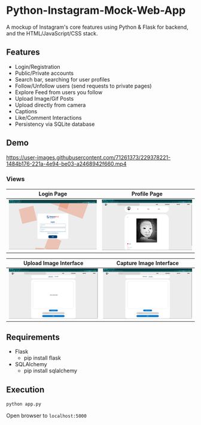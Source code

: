 # Python-Instagram-Mock-Web-App
A mockup of Instagram's core features using Python & Flask for backend, and the HTML/JavaScript/CSS stack.

## Features
- Login/Registration
- Public/Private accounts
- Search bar, searching for user profiles
- Follow/Unfollow users (send requests to private pages)
- Explore Feed from users you follow
- Upload Image/Gif Posts
- Upload directly from camera
- Captions
- Like/Comment Interactions
- Persistency via SQLite database

## Demo

https://user-images.githubusercontent.com/71261373/229378221-1484b176-221a-4e94-be03-a2468942f660.mp4

### Views                             
|Login Page | Profile Page |
|   :---:   |     :---:    |
![login](demo/login.png?raw=True) | ![profile](demo/profileView.png?raw=True)

|Upload Image Interface | Capture Image Interface |
|   :---:   |     :---:    |
![post](demo/postInterface.png?raw=True)  | ![capture](demo/captureImage.png?raw=True) 

## Requirements
 - Flask
   - pip install flask
 - SQLAlchemy
   - pip install sqlalchemy

## Execution
```bash
python app.py
```

Open browser to `localhost:5000`
